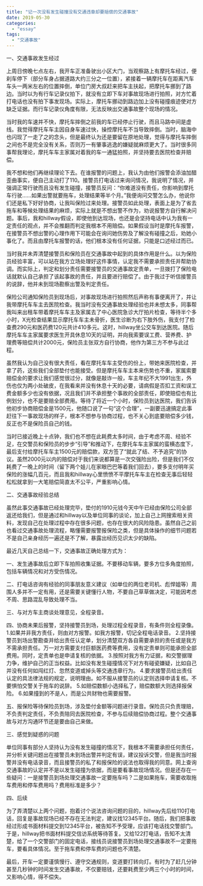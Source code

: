 ```yaml
---
title: "记一次没有发生碰撞没有交通违章却要赔偿的交通事故"
date: 2019-05-30
categories: 
  - "essay"
tags: 
  - "交通事故"
---
```


一、交通事故发生经过

上周日傍晚七点左右，我开车正准备驶出小区大门，当观察路上有摩托车经过，便刹车停下（部分车身占据道路大约三分之一位置），紧接着一辆摩托车在距离汽车车头一两米左右的位置摔倒，单位门房大叔赶来把车主扶起，把摩托车挪到了路边。当时以为有行车记录仪拍下，就没有立即下车对事故现场进行拍照，对方忙着打电话也没有拍下事发现场。实际上，摩托车挪动到路边加上没有碰撞痕迹使对方缺乏证据。而行车记录仪角度有限，无法反映出交通事故整个现场的情况。

当时我的车速并不快，摩托车摔倒之前我的车已经停止行驶，而且马路中间是虚线。我觉得摩托车车主因自身车速过快，操控摩托车不当导致摔倒。当时，脑海中也闪现了一走了之的念头，但是最终认为还是要留在原地处理，觉得与摩托车摔倒之间也不是完全没有关系，否则万一有肇事逃逸的嫌疑就麻烦更大了。当时很多同事帮我理论，摩托车车主家属对着我的车一通猛拍照，并坚持要去医院检查并赔偿。

我不想和他们再继续理论下去。在谁报警的问题上，我认为由他们报警会添油加醋歪曲事实，便自己主动打了110。接警员打电话过来询问情况，我说明了情况，并强调正常行驶而且没有发生碰撞，接警员反问：“你难道没有责任，你影响到摩托车行驶……如果出警就要拖车，处理结果等半个月。”我便询问交警怎么办，他说你们还是私下好好协商，让我叫保险过来处理。接警员如此处理，表面上是为了省去拖车和等候处理结果的麻烦，实际上就是不想出警不作为，劝说报警方自行解决问题。事后，我和hillway假设，即使他到达现场，也还是会坚持电话中认为我有一定责任的观点，并不会推翻而判定我根本不用赔偿。如果假设当时是摩托车报警，在接警员不想出警的心理作用下可能会在询问她伤势及了解没有碰撞之后，劝她小事化了。而且由摩托车报警的话，他们根本没有任何证据，只能是口述经过而已。

当时我并未弄清楚接警员和保险员在交通事故中起到的具体作用是什么。以为保险员经验丰富，可以站在我方立场处理好这件事情，认定我不需要承担责任并帮助协调。而实际上，判定和划分责任需要接警员的交通事故定责单，一旦拨打了保险电话就默认自己承担了该起事故的责任，并且要进行赔偿了。由于我过于听信接警员的说辞，他并未到现场勘察出警及判定责任。

保险公司通知保险员到现场后，对事故现场进行拍照然后声称有事便离开了，并让我带摩托车车主去医院检查。我当时没有交通事故处理经验也并未想太多，同事帮我叫来出租车带着摩托车车主及家属去了中心医院急诊大厅拍片检查，等待半个多小时，X光检查结果显示摩托车车主未骨折，医生诊断为右下肢外伤，我支付了检查费290元和医药费120元共计410多元。这时，hillway坐公交车到达医院。随后摩托车车主家属要求医生开具休息10天的证明，并向我索要误工费、营养费、护理费等赔偿共计2000元，保险员主张双方自行协商，他作为第三方不参与此过程。

虽然我认为自己没有很大责任，看在摩托车车主受伤的份上，带她来医院检查，并拿了药，这些我们全部垫付也能接受。但是摩托车车主本来伤势也不重，家属索要赔偿金的要求让我们感觉很过分，就像是敲诈一般，车主年纪不大1991出生，外伤也仅为两小处破皮，在我看来并没有休息十天的必要，请病假是否扣工资和误工费金额多少也没有依据，况且我们并不承担整个事故的全部责任，即使赔偿也有比例划分，也不是要赔全部费用。等待了将近一个小时，保险员到达医院，我们告诉他初步协商赔偿金是1500元，他随口说了一句“这个合理”，一副要迅速搞定此事赶往下一事故现场的样子，根本不想参与协商过程，也不关心到底要赔偿多少钱，反正也不是保险员自己的钱。

当时已接近晚上十点钟，我们也不想在此耗费太多时间，由于考虑不周、经验不足，在交警员和保险员的步步“引导”和推动下，在摩托车车主家属的蛮横态度下，最后支付给摩托车车主1500元的赔偿款，双方签了“就此了结、不予追究”的协议。虽然2000元以内的赔偿对于我们来说都算是一次交强险出险，但是我们不仅耗费了一晚上的时间（留下两个娃儿在家眼巴巴等着我们回去），要多支付明年买保险的涨幅几百元，而且我和hillway心里愤愤不平摩托车车主在检查无事后轻轻松松就拿到一大笔赔偿简直太不公平，严重影响心情。

二、交通事故经验总结

虽然此事交通事故已经处理完毕，垫付的1910元钱今天中午已经由保险公司全部返还给我们，但是通过和hillway以及单位同事的谈论，加上自己上网搜索相关资料，发现自己在处理过程中存在很多问题，也存在很大的风险隐患。虽然自己之前也看过交通事故处理流程，略懂需要报警报保险之类，但是具体操作的细节问题若不是自己亲身经历一遍还是不了解，暴露出经历见识太少的缺陷。

最近几天自己总结一下，交通事故正确处理方式为：

一、发生通事故后立即下车拍照收集证据。不要移动车辆，要多方位多角度拍照，包括车辆情况和对方受伤情况。

二、打电话咨询有经验的同事朋友意义建议（如单位的两位老司机、彪悍姐等）周围人多并不一定有用，还是需要关键懂行人物，不要自己草草做决定，可能因考虑不周、思路混乱导致处理不当。

三、与对方车主商谈处理意见，全程录音。

四、协商未果后报警，坚持接警员到场，处理过程全程录音，有条件则全程录像。 1.如果并非我方责任，则由对方报警。如我方报警，切记全程电话录音。 2.坚持接警员到场出警勘查并给出责任认定单，划分清楚双方各自需要承担的责任或是我方不需承担责任。万一对方需要支付巨额医药费等费用，没有定责单则可能承担全部费用。同时，定责单也是申请复核的依据。 3.按照对我方有力证据，和交警据理力争，维护自己的正当权益。比如没有发生碰撞情况下对方有碰瓷嫌疑，比如自己并没有任何如闯红灯、忽然变道或掉头等交通违章行为。 4.要求接警员给出责任认定的具法律法规的规定，说明理由。如不服从接警员的认定则选择申请复核。不要惧怕交警关于拖车的说辞。 5.如赔偿数额小选择私了，赔偿数额大则选择报保险。 6.如果撞到的不是人，而是公共财物也需要报警。

五、报保险等待保险员到场，涉及垫付金额等问题进行录音。保险员只负责理赔，不负责判定责任，不负责陪同去医院检查，不参与后续赔偿协商过程。整个交通事故与对方沟通环节还是要由自己来做。

三、感觉到疑惑的问题

单位同事有部分人坚持认为没有发生碰撞的情况下，我根本不需要承担任何责任，并分析关键问题出在接警员未到场出警并判定有误，建议投诉交警，但是我当时报警并没有电话录音，而且接警员的私了和报保险的说法也取得我的同意。网上查询交通事故的认定并不是以发生碰撞为依据，而是要看事故现场情况。但是还存在一些疑问：一是接警员到场处理交通事故一定要拖车吗？二是如果拖车，需要收取拖车费用和停车费用吗？费用标准是多少？

四、后续

为了弄清楚以上两个问题，抱着讨个说法咨询问题的目的，hillway先后给110打电话，回复是事故现场已经不存在无法判定，建议找12345平台。随后，我们把事故经过形成书面材料提交到12345平台，被告知不予受理，应该打电话找交警部门。于是，hillway把书面材料提交信访系统等待答复。又给122打电话，告知不太清楚，给了一个交警部门的固定电话，接线员说接警员到场处理交通事故不一定要拖车，要看具体情况。至于拖车费和停车费的问题也不清楚。

最后，开车一定要谨慎慢行、遵守交通规则，变道要打转向灯。有时为了赶几分钟甚至几秒钟的时间发生交通事故，不仅要赔钱，还要耗费至少两三个小时的时间，又影响心情，得不偿失。
